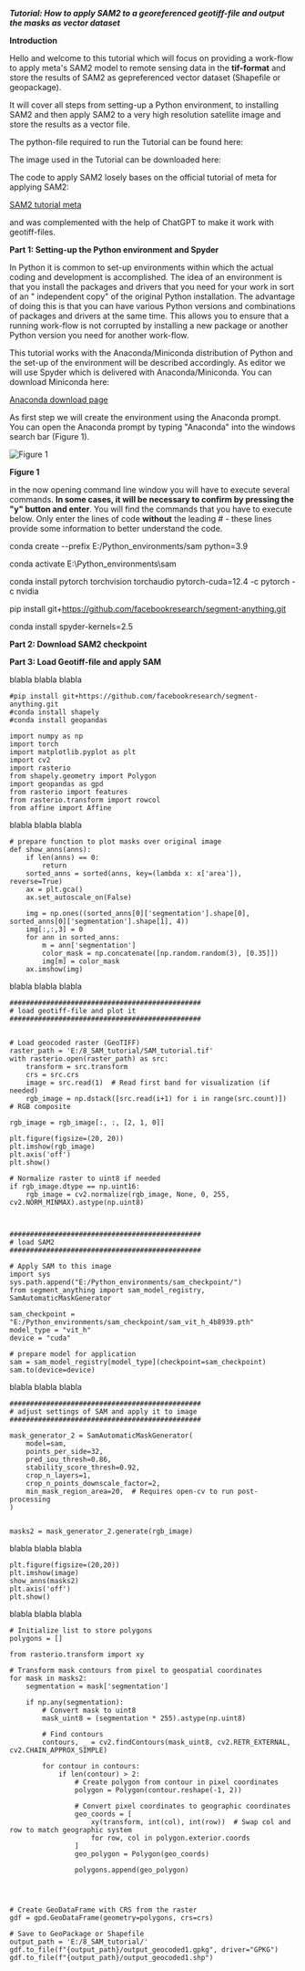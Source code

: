 ***Tutorial: How to apply SAM2 to a georeferenced geotiff-file and output the masks as vector dataset***

**Introduction**

Hello and welcome to this tutorial which will focus on providing a work-flow to apply meta's SAM2 model to remote sensing data in the **tif-format** and store the results of SAM2 as gepreferenced vector dataset (Shapefile or geopackage).

It will cover all steps from setting-up a Python environment, to installing SAM2 and then apply SAM2 to a very high resolution satellite image and store the results as a vector file.

The python-file required to run the Tutorial can be found here:


The image used in the Tutorial can be downloaded here:



The code to apply SAM2 losely bases on the official tutorial of meta for applying SAM2:

[SAM2 tutorial meta](https://github.com/facebookresearch/sam2/blob/main/notebooks/automatic_mask_generator_example.ipynb)

and was complemented with the help of ChatGPT to make it work with geotiff-files.

**Part 1: Setting-up the Python environment and Spyder**

In Python it is common to set-up environments within which the actual coding and development is accomplished. The idea of an environment is that you install the packages and drivers that you need for your work in sort of an " independent copy" of the original Python installation. The advantage of doing this is that you can have various Python versions and combinations of packages and drivers at the same time. This allows you to ensure that a running work-flow is not corrupted by installing a new package or another Python version you need for another work-flow.

This tutorial works with the Anaconda/Miniconda distribution of Python and the set-up of the environment will be described accordingly. As editor we will use Spyder which is delivered with Anaconda/Miniconda. You can download Miniconda here:

[Anaconda download page](https://docs.anaconda.com/free/miniconda/miniconda-install/)

As first step we will create the environment using the Anaconda prompt. You can open the Anaconda prompt by typing "Anaconda" into the windows search bar (Figure 1).

![Figure 1](https://github.com/fabianfassnacht/PyTorch_Unet_Geotiff_Tutorial/blob/main/Figures_Readme/Fig_01.png)

**Figure 1**


in the now opening command line window you will have to execute several commands. **In some cases, it will be necessary to confirm by pressing the "y" button and enter**. You will find the commands that you have to execute below. Only enter the lines of code **without** the leading # - these lines provide some information to better understand the code. 

conda create --prefix E:/Python_environments/sam python=3.9

conda activate E:\Python_environments\sam

conda install pytorch torchvision torchaudio pytorch-cuda=12.4 -c pytorch -c nvidia

pip install git+https://github.com/facebookresearch/segment-anything.git

conda install spyder-kernels=2.5

**Part 2: Download SAM2 checkpoint**


**Part 3: Load Geotiff-file and apply SAM**

blabla
blabla
blabla


	#pip install git+https://github.com/facebookresearch/segment-anything.git
	#conda install shapely
	#conda install geopandas

	import numpy as np
	import torch
	import matplotlib.pyplot as plt
	import cv2
	import rasterio
	from shapely.geometry import Polygon
	import geopandas as gpd
	from rasterio import features
	from rasterio.transform import rowcol
	from affine import Affine


blabla
blabla
blabla
	
	# prepare function to plot masks over original image
	def show_anns(anns):
	    if len(anns) == 0:
	        return
	    sorted_anns = sorted(anns, key=(lambda x: x['area']), reverse=True)
	    ax = plt.gca()
	    ax.set_autoscale_on(False)

	    img = np.ones((sorted_anns[0]['segmentation'].shape[0], sorted_anns[0]['segmentation'].shape[1], 4))
	    img[:,:,3] = 0
	    for ann in sorted_anns:
	        m = ann['segmentation']
	        color_mask = np.concatenate([np.random.random(3), [0.35]])
	        img[m] = color_mask
	    ax.imshow(img)

blabla
blabla
blabla

	###############################################
	# load geotiff-file and plot it
	###############################################


	# Load geocoded raster (GeoTIFF)
	raster_path = 'E:/8_SAM_tutorial/SAM_tutorial.tif'
	with rasterio.open(raster_path) as src:
	    transform = src.transform
	    crs = src.crs
	    image = src.read(1)  # Read first band for visualization (if needed)
	    rgb_image = np.dstack([src.read(i+1) for i in range(src.count)])  # RGB composite

	rgb_image = rgb_image[:, :, [2, 1, 0]]

	plt.figure(figsize=(20, 20))
	plt.imshow(rgb_image)
	plt.axis('off')
	plt.show()

	# Normalize raster to uint8 if needed
	if rgb_image.dtype == np.uint16:
	    rgb_image = cv2.normalize(rgb_image, None, 0, 255, cv2.NORM_MINMAX).astype(np.uint8)



	###############################################
	# load SAM2
	###############################################

	# Apply SAM to this image
	import sys
	sys.path.append("E:/Python_environments/sam_checkpoint/")
	from segment_anything import sam_model_registry, SamAutomaticMaskGenerator

	sam_checkpoint = "E:/Python_environments/sam_checkpoint/sam_vit_h_4b8939.pth"
	model_type = "vit_h"
	device = "cuda"

	# prepare model for application
	sam = sam_model_registry[model_type](checkpoint=sam_checkpoint)
	sam.to(device=device)

blabla
blabla
blabla

	###############################################
	# adjust settings of SAM and apply it to image
	###############################################

	mask_generator_2 = SamAutomaticMaskGenerator(
	    model=sam,
	    points_per_side=32,
	    pred_iou_thresh=0.86,
	    stability_score_thresh=0.92,
	    crop_n_layers=1,
	    crop_n_points_downscale_factor=2,
	    min_mask_region_area=20,  # Requires open-cv to run post-processing
	)


	masks2 = mask_generator_2.generate(rgb_image)

blabla
blabla
blabla

	plt.figure(figsize=(20,20))
	plt.imshow(image)
	show_anns(masks2)
	plt.axis('off')
	plt.show() 

blabla
blabla
blabla

	# Initialize list to store polygons
	polygons = []

	from rasterio.transform import xy

	# Transform mask contours from pixel to geospatial coordinates
	for mask in masks2:
	    segmentation = mask['segmentation']

	    if np.any(segmentation):
	        # Convert mask to uint8
	        mask_uint8 = (segmentation * 255).astype(np.uint8)
	        
	        # Find contours
	        contours, _ = cv2.findContours(mask_uint8, cv2.RETR_EXTERNAL, cv2.CHAIN_APPROX_SIMPLE)

	        for contour in contours:
	            if len(contour) > 2:
	                # Create polygon from contour in pixel coordinates
	                polygon = Polygon(contour.reshape(-1, 2))

	                # Convert pixel coordinates to geographic coordinates
	                geo_coords = [
	                    xy(transform, int(col), int(row))  # Swap col and row to match geographic system
	                    for row, col in polygon.exterior.coords
	                ]
	                geo_polygon = Polygon(geo_coords)
	                
	                polygons.append(geo_polygon)




	# Create GeoDataFrame with CRS from the raster
	gdf = gpd.GeoDataFrame(geometry=polygons, crs=crs)

	# Save to GeoPackage or Shapefile
	output_path = 'E:/8_SAM_tutorial/'
	gdf.to_file(f"{output_path}/output_geocoded1.gpkg", driver="GPKG")
	gdf.to_file(f"{output_path}/output_geocoded1.shp")
